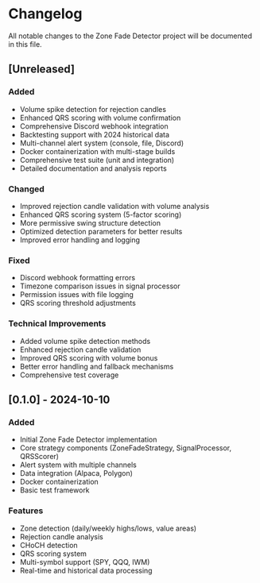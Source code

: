 # Changelog

All notable changes to the Zone Fade Detector project will be documented in this file.

## [Unreleased]

### Added
- Volume spike detection for rejection candles
- Enhanced QRS scoring with volume confirmation
- Comprehensive Discord webhook integration
- Backtesting support with 2024 historical data
- Multi-channel alert system (console, file, Discord)
- Docker containerization with multi-stage builds
- Comprehensive test suite (unit and integration)
- Detailed documentation and analysis reports

### Changed
- Improved rejection candle validation with volume analysis
- Enhanced QRS scoring system (5-factor scoring)
- More permissive swing structure detection
- Optimized detection parameters for better results
- Improved error handling and logging

### Fixed
- Discord webhook formatting errors
- Timezone comparison issues in signal processor
- Permission issues with file logging
- QRS scoring threshold adjustments

### Technical Improvements
- Added volume spike detection methods
- Enhanced rejection candle validation
- Improved QRS scoring with volume bonus
- Better error handling and fallback mechanisms
- Comprehensive test coverage

## [0.1.0] - 2024-10-10

### Added
- Initial Zone Fade Detector implementation
- Core strategy components (ZoneFadeStrategy, SignalProcessor, QRSScorer)
- Alert system with multiple channels
- Data integration (Alpaca, Polygon)
- Docker containerization
- Basic test framework

### Features
- Zone detection (daily/weekly highs/lows, value areas)
- Rejection candle analysis
- CHoCH detection
- QRS scoring system
- Multi-symbol support (SPY, QQQ, IWM)
- Real-time and historical data processing